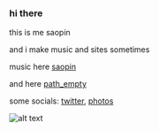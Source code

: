 ### hi there 

this is me saopin 

and i make music and sites sometimes

music here [saopin](https://soundcloud.com/saopin)

and here [path_empty](https://soundcloud.com/path-empty)

some socials: [twitter](https://twitter.com/saopinmusic),
              [photos](https://www.instagram.com/disaopin/)               
              
![alt text](https://i.imgur.com/lWrGPmi.gif)

